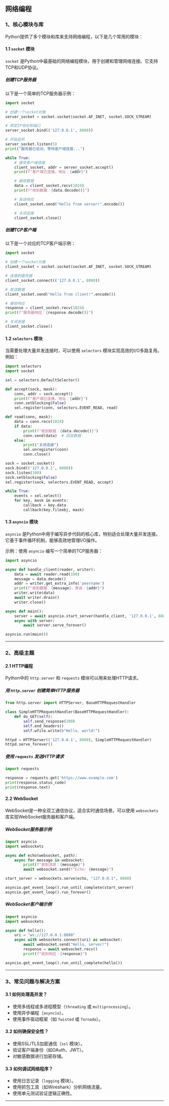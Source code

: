 ## **网络编程**

### **1、核心模块与库**

Python提供了多个模块和库来支持网络编程，以下是几个常用的模块：

#### **1.1 `socket` 模块**

`socket` 是Python中最基础的网络编程模块，用于创建和管理网络连接。它支持TCP和UDP协议。

##### **创建TCP服务器**

以下是一个简单的TCP服务器示例：

```python
import socket

# 创建一个socket对象
server_socket = socket.socket(socket.AF_INET, socket.SOCK_STREAM)

# 绑定IP地址和端口
server_socket.bind(('127.0.0.1', 8080))

# 开始监听
server_socket.listen(5)
print("服务器已启动，等待客户端连接...")

while True:
    # 接受客户端连接
    client_socket, addr = server_socket.accept()
    print(f"客户端已连接，地址：{addr}")

    # 接收数据
    data = client_socket.recv(1024)
    print(f"收到数据：{data.decode()}")

    # 发送响应
    client_socket.send("Hello from server!".encode())

    # 关闭连接
    client_socket.close()
```

##### **创建TCP客户端**

以下是一个对应的TCP客户端示例：

```python
import socket

# 创建一个socket对象
client_socket = socket.socket(socket.AF_INET, socket.SOCK_STREAM)

# 连接到服务器
client_socket.connect(('127.0.0.1', 8080))

# 发送数据
client_socket.send("Hello from client!".encode())

# 接收响应
response = client_socket.recv(1024)
print(f"服务器响应：{response.decode()}")

# 关闭连接
client_socket.close()
```

#### **1.2 `selectors` 模块**

当需要处理大量并发连接时，可以使用 `selectors` 模块实现高效的I/O多路复用。例如：

```python
import selectors
import socket

sel = selectors.DefaultSelector()

def accept(sock, mask):
    conn, addr = sock.accept()
    print(f"客户端已连接，地址：{addr}")
    conn.setblocking(False)
    sel.register(conn, selectors.EVENT_READ, read)

def read(conn, mask):
    data = conn.recv(1024)
    if data:
        print(f"收到数据：{data.decode()}")
        conn.send(data)  # 回显数据
    else:
        print("关闭连接")
        sel.unregister(conn)
        conn.close()

sock = socket.socket()
sock.bind(('127.0.0.1', 8080))
sock.listen(100)
sock.setblocking(False)
sel.register(sock, selectors.EVENT_READ, accept)

while True:
    events = sel.select()
    for key, mask in events:
        callback = key.data
        callback(key.fileobj, mask)
```

#### **1.3 `asyncio` 模块**

`asyncio` 是Python中用于编写异步代码的核心库，特别适合处理大量并发连接。它基于事件循环机制，能够高效地管理I/O操作。

示例：使用 `asyncio` 编写一个简单的TCP服务器：

```python
import asyncio

async def handle_client(reader, writer):
    data = await reader.read(100)
    message = data.decode()
    addr = writer.get_extra_info('peername')
    print(f"收到数据：{message}，来自：{addr}")
    writer.write(data)
    await writer.drain()
    writer.close()

async def main():
    server = await asyncio.start_server(handle_client, '127.0.0.1', 8080)
    async with server:
        await server.serve_forever()

asyncio.run(main())
```

---

### **2、高级主题**

#### **2.1 HTTP编程**

Python中的 `http.server` 和 `requests` 模块可以用来处理HTTP请求。

##### **用 `http.server` 创建简单HTTP服务器**

```python
from http.server import HTTPServer, BaseHTTPRequestHandler

class SimpleHTTPRequestHandler(BaseHTTPRequestHandler):
    def do_GET(self):
        self.send_response(200)
        self.end_headers()
        self.wfile.write(b"Hello, world!")

httpd = HTTPServer(('127.0.0.1', 8080), SimpleHTTPRequestHandler)
httpd.serve_forever()
```

##### **使用 `requests` 发送HTTP请求**

```python
import requests

response = requests.get('https://www.example.com')
print(response.status_code)
print(response.text)
```

#### **2.2 WebSocket**

WebSocket是一种全双工通信协议，适合实时通信场景。可以使用 `websockets` 库实现WebSocket服务器和客户端。

##### **WebSocket服务器示例**

```python
import asyncio
import websockets

async def echo(websocket, path):
    async for message in websocket:
        print(f"收到消息：{message}")
        await websocket.send(f"Echo: {message}")

start_server = websockets.serve(echo, "127.0.0.1", 8080)

asyncio.get_event_loop().run_until_complete(start_server)
asyncio.get_event_loop().run_forever()
```

##### **WebSocket客户端示例**

```python
import asyncio
import websockets

async def hello():
    uri = "ws://127.0.0.1:8080"
    async with websockets.connect(uri) as websocket:
        await websocket.send("Hello, server!")
        response = await websocket.recv()
        print(f"收到响应：{response}")

asyncio.get_event_loop().run_until_complete(hello())
```

---

### **3、常见问题与解决方案**

#### **3.1 如何处理高并发？**

- 使用多线程或多进程模型（`threading` 或 `multiprocessing`）。
- 使用异步编程（`asyncio`）。
- 使用事件驱动框架（如 `Twisted` 或 `Tornado`）。

#### **3.2 如何确保安全性？**

- 使用SSL/TLS加密通信（`ssl` 模块）。
- 验证客户端身份（如OAuth、JWT）。
- 对敏感数据进行加密存储。

#### **3.3 如何调试网络程序？**

- 使用日志记录（`logging` 模块）。
- 使用抓包工具（如Wireshark）分析网络流量。
- 使用单元测试验证逻辑正确性。

---